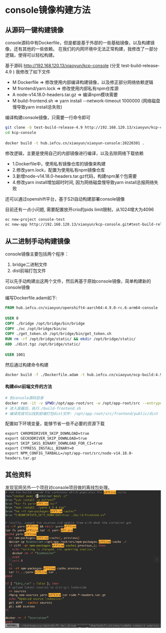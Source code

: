 # console镜像构建方法

## 从源码一键构建镜像

console源码中有Dockerfile，但是都是基于外部的一些基础镜像，以及构建镜像，还有其他的一些依赖。
在我们的内网环境中无法正常构建，我修改了一部分逻辑，使得可以轻松构建。

基于源码 http://192.168.120.13/xiaoyun/kcp-console
(分支 test-build-release-4.9 )
我修改了如下文件

* M Dockerfile => 修改使用内部编译构建镜像，以及修正部分网络依赖逻辑
* M frontend/yarn.lock => 修改使用内部私有npm仓库源
* A node-v14.18.0-headers.tar.gz => 编译npm模块需要
* M build-frontend.sh  => yarn install --network-timeout 1000000 (网络磁盘慢导致yarn install总失败)

编译构建console镜像，只需要一行命令即可

```bash
git clone -b test-build-release-4.9 http://192.168.120.13/xiaoyun/kcp-console
cd kcp-console

docker build -t hub.iefcu.cn/xiaoyun/xiaoyun-console:20220301 .
```

修改逻辑，主要是使用自己的内部镜像进行编译，以及去除网络下载依赖

* 1.Dockerfile中，使用私有镜像仓库的镜像来构建
* 2.修改yarn.lock，配置为使用私有npm镜像仓库
* 3.新增node-v14.18.0-headers.tar.gz代码，构建npm某个包需要
* 4.修改yarn install增加超时时间, 因为网络磁盘慢导致yarn install总报网络失败

还可以通过openshift平台，基于S2I自动构建部署console镜像

目前还有一点小问题, 需要配置放开crio的pids limit限制，从1024增大为4096

```bash
oc new-project console-test
oc new-app http://192.168.120.13/xiaoyun/kcp-console.git#test-build-release-4.9
```

## 从二进制手动构建镜像

console镜像主要包括两个程序：
1. bridge二进制文件
2. dist前端打包文件

可以先手动构建出这两个文件，然后再基于原始console镜像，简单构建新的console镜像

编写Dockerfile.adam如下:
```dockerfile
FROM hub.iefcu.cn/xiaoyun/openshift4-aarch64:4.9.0-rc.6-arm64-console

USER 0
COPY ./bridge /opt/bridge/bin/bridge
COPY ./oc /opt/bridge/bin/oc
COPY ./get_token.sh /opt/bridge/bin/get_token.sh
RUN rm -rf /opt/bridge/static/ && mkdir /opt/bridge/static/
ADD ./dist.tgz /opt/bridge/static/

USER 1001
```

然后通过构建命令构建
```bash
docker build -f ./Dockerfile.adam -t hub.iefcu.cn/xiaoyun/ocp-build:4.9.0-rc.6-arm64-console-0125 .
```

#### 构建dist前端文件的方法

```bash
# 到console源码目录
docker run -it -v $PWD:/opt/app-root/src -w /opt/app-root/src --entrypoint bash hub.iefcu.cn/public/node:14
# 进入容器后，执行./build-frontend.sh
# 编译完成可以找到前端打包dist文件: /opt/app-root/src/frontend/public/dist
```

配置如下环境变量，能够节省一些不必要的资源下载
```
export CHROMEDRIVER_SKIP_DOWNLOAD=true
export GECKODRIVER_SKIP_DOWNLOAD=true
export SKIP_SASS_BINARY_DOWNLOAD_FOR_CI=true
export CYPRESS_INSTALL_BINARY=0
export NPM_CONFIG_TARBALL=/opt/app-root/src/node-v14.18.0-headers.tar.gz
```


## 其他资料

发现官网另外一个项目对console项目做的离线包处理。
![](../imgs/2022-03-02-09-38-37.png)
